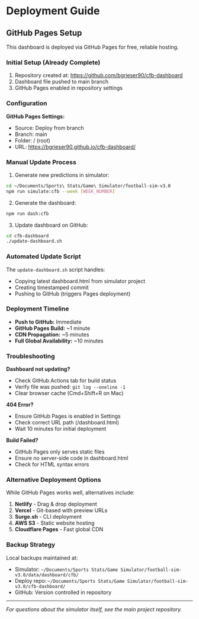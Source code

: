 # Deployment Guide

## GitHub Pages Setup

This dashboard is deployed via GitHub Pages for free, reliable hosting.

### Initial Setup (Already Complete)

1. Repository created at: https://github.com/bgrieser90/cfb-dashboard
2. Dashboard file pushed to main branch
3. GitHub Pages enabled in repository settings

### Configuration

**GitHub Pages Settings:**
- Source: Deploy from branch
- Branch: main
- Folder: / (root)
- URL: https://bgrieser90.github.io/cfb-dashboard/

### Manual Update Process

1. Generate new predictions in simulator:
```bash
cd ~/Documents/Sports\ Stats/Game\ Simulator/football-sim-v3.0
npm run simulate:cfb --week [WEEK_NUMBER]
```

2. Generate the dashboard:
```bash
npm run dash:cfb
```

3. Update dashboard on GitHub:
```bash
cd cfb-dashboard
./update-dashboard.sh
```

### Automated Update Script

The `update-dashboard.sh` script handles:
- Copying latest dashboard.html from simulator project
- Creating timestamped commit
- Pushing to GitHub (triggers Pages deployment)

### Deployment Timeline

- **Push to GitHub:** Immediate
- **GitHub Pages Build:** ~1 minute
- **CDN Propagation:** ~5 minutes
- **Full Global Availability:** ~10 minutes

### Troubleshooting

**Dashboard not updating?**
- Check GitHub Actions tab for build status
- Verify file was pushed: `git log --oneline -1`
- Clear browser cache (Cmd+Shift+R on Mac)

**404 Error?**
- Ensure GitHub Pages is enabled in Settings
- Check correct URL path (/dashboard.html)
- Wait 10 minutes for initial deployment

**Build Failed?**
- GitHub Pages only serves static files
- Ensure no server-side code in dashboard.html
- Check for HTML syntax errors

### Alternative Deployment Options

While GitHub Pages works well, alternatives include:

1. **Netlify** - Drag & drop deployment
2. **Vercel** - Git-based with preview URLs
3. **Surge.sh** - CLI deployment
4. **AWS S3** - Static website hosting
5. **Cloudflare Pages** - Fast global CDN

### Backup Strategy

Local backups maintained at:
- Simulator: `~/Documents/Sports Stats/Game Simulator/football-sim-v3.0/data/dashboard/cfb/`
- Deploy repo: `~/Documents/Sports Stats/Game Simulator/football-sim-v3.0/cfb-dashboard/`
- GitHub: Version controlled in repository

---

*For questions about the simulator itself, see the main project repository.*